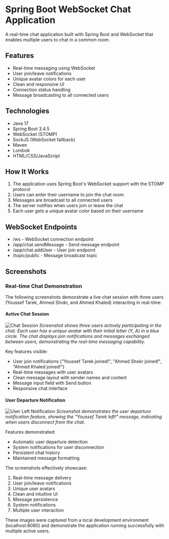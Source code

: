 # Spring Boot WebSocket Chat Application

A real-time chat application built with Spring Boot and WebSocket that enables multiple users to chat in a common room.

## Features

- Real-time messaging using WebSocket
- User join/leave notifications
- Unique avatar colors for each user
- Clean and responsive UI
- Connection status handling
- Message broadcasting to all connected users

## Technologies

- Java 17
- Spring Boot 3.4.5
- WebSocket (STOMP)
- SockJS (WebSocket fallback)
- Maven
- Lombok
- HTML/CSS/JavaScript
  
## How It Works
1. The application uses Spring Boot's WebSocket support with the STOMP protocol
2. Users can enter their username to join the chat room
3. Messages are broadcast to all connected users
4. The server notifies when users join or leave the chat
5. Each user gets a unique avatar color based on their username
   
## WebSocket Endpoints
- /ws - WebSocket connection endpoint
- /app/chat.sendMessage - Send message endpoint
- /app/chat.addUser - User join endpoint
- /topic/public - Message broadcast topic

## Screenshots

### Real-time Chat Demonstration

The following screenshots demonstrate a live chat session with three users (Youssef Tarek, Ahmed Shokr, and Ahmed Khaled) interacting in real-time:

#### Active Chat Session
![Chat Session](https://github.com/user-attachments/assets/d26f1171-1336-4be6-bc4e-e05bbf2c5f35)
*Screenshot shows three users actively participating in the chat. Each user has a unique avatar with their initial letter (Y, A) in a blue circle. The chat displays join notifications and messages exchanged between users, demonstrating the real-time messaging capability.*

Key features visible:
- User join notifications ("Youssef Tarek joined!", "Ahmed Shokr joined!", "Ahmed Khaled joined!")
- Real-time messages with user avatars
- Clean message layout with sender names and content
- Message input field with Send button
- Responsive chat interface

#### User Departure Notification
![User Left Notification](https://github.com/user-attachments/assets/c5d95a85-dfa7-4abb-9272-4daaf998b285)
*Screenshot demonstrates the user departure notification feature, showing the "Youssef Tarek left!" message, indicating when users disconnect from the chat.*

Features demonstrated:
- Automatic user departure detection
- System notifications for user disconnection
- Persistent chat history
- Maintained message formatting

The screenshots effectively showcase:
1. Real-time message delivery
2. User join/leave notifications
3. Unique user avatars
4. Clean and intuitive UI
5. Message persistence
6. System notifications
7. Multiple user interaction

These images were captured from a local development environment (localhost:8080) and demonstrate the application running successfully with multiple active users.
